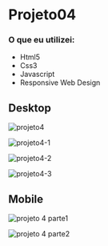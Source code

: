 # Projeto04

### O que eu utilizei:

- Html5
- Css3
- Javascript
- Responsive Web Design

## Desktop

![projeto4](https://user-images.githubusercontent.com/59376552/75191036-5b4c5f80-5730-11ea-9dab-c8049ca8607d.PNG)

![projeto4-1](https://user-images.githubusercontent.com/59376552/75191039-5c7d8c80-5730-11ea-9a1d-871eb9fd3925.PNG)

![projeto4-2](https://user-images.githubusercontent.com/59376552/75191044-5daeb980-5730-11ea-9a5c-ce62392c0c7d.PNG)

![projeto4-3](https://user-images.githubusercontent.com/59376552/75191045-5daeb980-5730-11ea-8c22-1d47e927fa23.PNG)

## Mobile

![projeto 4 parte1](https://user-images.githubusercontent.com/59376552/75633147-339e4100-5be1-11ea-8188-e4a1b5238887.png)

![projeto 4 parte2](https://user-images.githubusercontent.com/59376552/75633149-35680480-5be1-11ea-8104-7f7027da2904.png)

